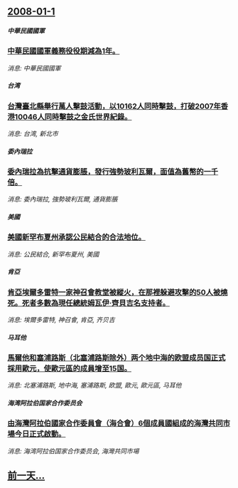 ## [2008-01-1](/news/2008/01/1/index.md)

##### 中華民國國軍
### [中華民國國軍義務役役期減為1年。](/news/2008/01/1/中華民國國軍義務役役期減為1年.md)
_消息: 中華民國國軍_

##### 台湾
### [台灣臺北縣舉行萬人擊鼓活動，以10162人同時擊鼓，打破2007年香港10046人同時擊鼓之金氏世界紀錄。](/news/2008/01/1/台灣臺北縣舉行萬人擊鼓活動-以10162人同時擊鼓-打破2007年香港10046人同時擊鼓之金氏世界紀錄.md)
_消息: 台湾, 新北市_

##### 委內瑞拉
### [委內瑞拉為抗擊通貨膨脹，發行強勢玻利瓦爾，面值為舊幣的一千倍。](/news/2008/01/1/委內瑞拉為抗擊通貨膨脹-發行強勢玻利瓦爾-面值為舊幣的一千倍.md)
_消息: 委內瑞拉, 強勢玻利瓦爾, 通貨膨脹_

##### 美國
### [美國新罕布夏州承認公民結合的合法地位。](/news/2008/01/1/美國新罕布夏州承認公民結合的合法地位.md)
_消息: 公民結合, 新罕布夏州, 美國_

##### 肯亞
### [肯亞埃爾多雷特一家神召會教堂被縱火，在那裡躲避攻擊的50人被燒死。死者多數為現任總統姆瓦伊·齊貝吉名支持者。](/news/2008/01/1/肯亞埃爾多雷特一家神召會教堂被縱火-在那裡躲避攻擊的50人被燒死-死者多數為現任總統姆瓦伊-齊貝吉名支持者.md)
_消息: 埃爾多雷特, 神召會, 肯亞, 齐贝吉_

##### 马耳他
### [馬爾他和塞浦路斯（北塞浦路斯除外）两个地中海的欧盟成员国正式採用歐元，使歐元區的成員增至15国。](/news/2008/01/1/馬爾他和塞浦路斯-北塞浦路斯除外-两个地中海的欧盟成员国正式採用歐元-使歐元區的成員增至15国.md)
_消息: 北塞浦路斯, 地中海, 塞浦路斯, 欧盟, 歐元, 歐元區, 马耳他_

##### 海湾阿拉伯国家合作委员会
### [由海灣阿拉伯國家合作委員會（海合會）6個成員國組成的海灣共同市場今日正式啟動。](/news/2008/01/1/由海灣阿拉伯國家合作委員會-海合會-6個成員國組成的海灣共同市場今日正式啟動.md)
_消息: 海湾阿拉伯国家合作委员会, 海灣共同市場_

## [前一天...](/news/2007/12/31/index.md)

